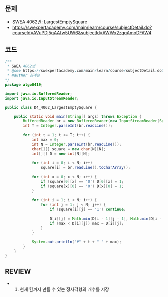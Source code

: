 ## 문제
* SWEA 4062번: LargestEmptySquare
* https://swexpertacademy.com/main/learn/course/subjectDetail.do?courseId=AVuPDj5qAAfw5UW6&subjectId=AWWx2zqqAmoDFAW4

## 코드
~~~java
/**
 * SWEA 4062번
 * @see https://swexpertacademy.com/main/learn/course/subjectDetail.do?courseId=AVuPDj5qAAfw5UW6&subjectId=AWWx2zqqAmoDFAW4
 * @author 김예슬
*/
package algo0419;

import java.io.BufferedReader;
import java.io.InputStreamReader;

public class D4_4062_LargestEmptySquare {

	public static void main(String[] args) throws Exception {
		BufferedReader br = new BufferedReader(new InputStreamReader(System.in));
		int T = Integer.parseInt(br.readLine());
		
		for (int t = 1; t <= T; t++) {
			int max = 0;
			int N = Integer.parseInt(br.readLine());
			char[][] square = new char[N][N];
			int[][] D = new int[N][N];
			
			for (int i = 0; i < N; i++)
				square[i] = br.readLine().toCharArray();
			
			for (int x = 0; x < N; x++) {
				if (square[0][x] == '0') D[0][x] = 1;
				if (square[x][0] == '0') D[x][0] = 1;
			}
			
			for (int i = 1; i < N; i++) {
				for (int j = 1; j < N; j++) {
					if (square[i][j] == '1') continue;
					
					D[i][j] = Math.min(D[i - 1][j - 1], Math.min(D[i - 1][j], D[i][j - 1])) + 1;
					if (max < D[i][j]) max = D[i][j];
				}
			}
			
			System.out.println("#" + t + " " + max);
		}
	}
}
~~~

## REVIEW
* 1. 현재 칸까지 만들 수 있는 정사각형의 개수를 저장
